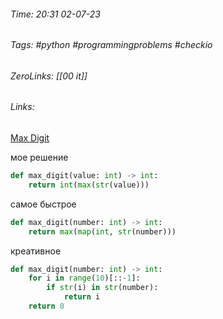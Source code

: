 ###### Time: 20:31  02-07-23  
###### Tags: #python #programmingproblems #checkio 
###### ZeroLinks: [[00 it]]
###### Links: 

[Max Digit](https://py.checkio.org/ru/mission/max-digit/)

мое решение
```python
def max_digit(value: int) -> int:
    return int(max(str(value)))
```

самое быстрое
```python
def max_digit(number: int) -> int:
    return max(map(int, str(number)))
```

креативное
```python
def max_digit(number: int) -> int:
    for i in range(10)[::-1]:
        if str(i) in str(number):
            return i
    return 0
```

